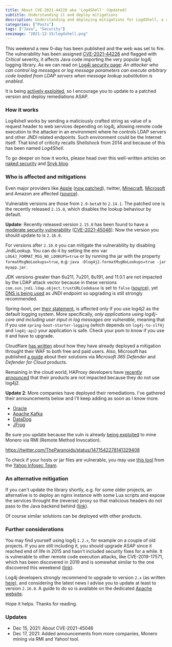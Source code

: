 ```yaml
---
title: About CVE-2021-44228 aka 'Log4Shell' (Updated)
subtitle: Understanding it and deploy mitigations
description: Understanding and deploying mitigations for Log4Shell, a critical Apache Log4j vulnerability
categories: ["Posts"]
tags: ["Java", "Security"]
seoimage: "2021-12-15/log4shell.png"
---
```


This weekend a new 0-day has been published and the web was set to fire. The vulnerability has been assigned [CVE-2021-44228](https://cve.mitre.org/cgi-bin/cvename.cgi?name=CVE-2021-44228) and flagged with *Critical* severity, it affects Java code importing the very popular log4j logging library. As we can read on [Log4j security page](https://logging.apache.org/log4j/2.x/security.html): *An attacker who can control log messages or log message parameters can execute arbitrary code loaded from LDAP servers when message lookup substitution is enabled*.

It is being [actively exploited](https://blog.cloudflare.com/actual-cve-2021-44228-payloads-captured-in-the-wild/), so I encourage you to update to a patched version and deploy remediations ASAP.

### How it works

Log4shell works by sending a maliciously crafted string as value of a request header to web services depending on log4j, allowing remote code execution to the attacker in an environment where he controls LDAP servers and other JNDI related endpoints. Such environment could be the Internet itself. That kind of criticity recalls Shellshock from 2014 and because of this has been named *Log4Shell*.

To go deeper on how it works, please head over this well-written articles on [naked security](https://nakedsecurity.sophos.com/2021/12/13/log4shell-explained-how-it-works-why-you-need-to-know-and-how-to-fix-it/) and [Snyk blog](https://snyk.io/blog/log4j-rce-log4shell-vulnerability-cve-2021-4428/).

### Who is affected and mitigations

Even major providers like [Apple](https://www.lunasec.io/docs/blog/log4j-zero-day/) ([now patched](https://eclecticlight.co/2021/12/12/last-week-on-my-mac-when-the-internet-caught-fire/comment-page-1/)), twitter, [Minecraft](https://mashable.com/article/log4shell-biggest-computer-vulnerability), [Microsoft](https://venturebeat.com/2021/12/12/microsoft-log4j-exploits-extend-past-crypto-mining-to-outright-theft/) and Amazon are affected ([source](https://www.theguardian.com/technology/2021/dec/10/software-flaw-most-critical-vulnerability-log-4-shell)).

Vulnerable versions are those from `2.0-beta9` to `2.14.1`. The patched one is the recently released `2.15.0`, which disables the lookup behaviour by default.

**Update**: Recently released version `2.15.0` has been found to have a [moderate security vulnerability](https://logging.apache.org/log4j/2.x/security.html) ([CVE-2021-45046](https://cve.mitre.org/cgi-bin/cvename.cgi?name=CVE-2021-45046)). Now the version you should update to is `2.16.0`.

For versions after `2.10.0` you can mitigate the vulnerability by disabling JndiLookup. You can do it by setting the env var `LOG4J_FORMAT_MSG_NO_LOOKUPS=true` or by running the jar with the property `formatMsgNoLookups=true`, e.g: `java -Dlog4j2.formatMsgNoLookups=true -jar myapp.jar`.

JDK versions greater than 6u211, 7u201, 8u191, and 11.0.1 are not impacted by the LDAP attack vector because in these versions `com.sun.jndi.ldap.object.trustURLCodebase` is set to `false` ([source](https://www.lunasec.io/docs/blog/log4j-zero-day/)), yet [DNS is being used](https://blog.cloudflare.com/actual-cve-2021-44228-payloads-captured-in-the-wild/) as JNDI endpoint so upgrading is still strongly recommended.

Spring-boot, per [their statement](https://spring.io/blog/2021/12/10/log4j2-vulnerability-and-spring-boot), is affected only if you use log4j2 as the default logging system. More specifically, *only applications using log4j-core and including user input in log messages are vulnerable*, meaning that if you use `spring-boot-starter-logging` (which depends on `log4j-to-slf4j` and `log4j-api`) your application is safe. Check your pom to know if you use it and have to upgrade.

Cloudflare [has written](https://blog.cloudflare.com/cve-2021-44228-log4j-rce-0-day-mitigation/) about how they have already deployed a mitigation throught their WAF to both free and paid users. Also, Microsoft has published [a guide](https://www.microsoft.com/security/blog/2021/12/11/guidance-for-preventing-detecting-and-hunting-for-cve-2021-44228-log4j-2-exploitation/) about their solutions via *Microsoft 365 Defender* and *Defender for Cloud* products.

Remaining in the cloud world, HAProxy developers have [recently announced](https://www.haproxy.com/blog/december-2021-log4shell-mitigation) that their products are not impacted because they do not use log4j2.

**Update 2**: More companies have deployed their remediations. I've gathered their announcements below and I'll keep adding as soon as I know more.

- [Oracle](https://www.oracle.com/security-alerts/alert-cve-2021-44228.html)
- [Apache Kafka](https://kafka.apache.org/cve-list)
- [DataDog](https://www.datadoghq.com/log4j-vulnerability/)
- [JFrog](https://jfrog.com/blog/log4shell-0-day-vulnerability-all-you-need-to-know/)

Be sure you update because the vuln is already [being exploited](https://www.bleepingcomputer.com/news/security/log4j-attackers-switch-to-injecting-monero-miners-via-rmi/) to mine Monero via RMI (Remote Method Invocation).

https://twitter.com/TheParanoids/status/1471542278141329408

To check if your hosts or jar files are vulnerable, you may use [this tool](https://github.com/yahoo/check-log4j) from the [Yahoo Infosec Team](https://twitter.com/TheParanoids).

### An alternative mitigation

If you can't update the library shortly, e.g. for some older projects, an alternative is to deploy an nginx instance with some Lua scripts and expose the services throught the (reverse) proxy so that malicious headers do not pass to the Java backend behind ([link](https://www.infiniroot.com/blog/1155/using-nginx-lua-script-mitigate-log4shell-cve-2021-44228-vulnerability)).

Of course similar solutions can be deployed with other products.

### Further considerations

You may find yourself using log4j `1.2.x`, for example on a couple of old projects. If you are still including it, you should upgrade ASAP since it reached end of life in 2015 and hasn't included security fixes for a while. It is vulnerable to other remote code execution attacks, like CVE-2019-17571, which has been discovered in 2019 and is somewhat similar to the one discovered this weeekend ([link](https://www.cvedetails.com/cve/CVE-2019-17571/)).

Log4j developers strongly recommend to upgrade to version `2.x` (as written [here](https://logging.apache.org/log4j/1.2/)), and considering the latest news I advise you to update at least to version `2.16.0`. A guide to do so is available on the dedicated [Apache website](https://logging.apache.org/log4j/2.x/manual/migration.html).

Hope it helps. Thanks for reading.

### Updates

- Dec 15, 2021: About CVE-2021-45046
- Dec 17, 2021: Added announcements from more companies, Monero mining via RMI and Yahoo! tool.
